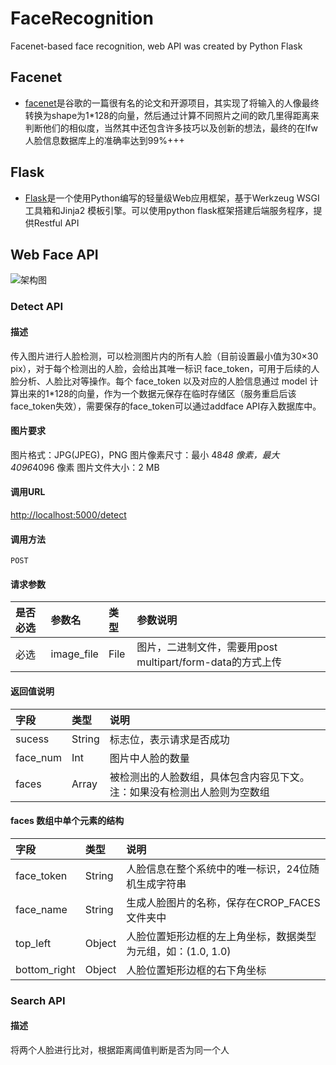 # FaceRecognition
Facenet-based face recognition, web API was created by Python Flask

## Facenet
+ [facenet](https://github.com/davidsandberg/facenet)是谷歌的一篇很有名的论文和开源项目，其实现了将输入的人像最终转换为shape为1*128的向量，然后通过计算不同照片之间的欧几里得距离来判断他们的相似度，当然其中还包含许多技巧以及创新的想法，最终的在lfw人脸信息数据库上的准确率达到99%+++

## Flask
+ [Flask](http://flask.pocoo.org/docs/1.0/)是一个使用Python编写的轻量级Web应用框架，基于Werkzeug WSGI工具箱和Jinja2 模板引擎。可以使用python flask框架搭建后端服务程序，提供Restful API

## Web Face API

![架构图](https://yespace.xyz/images/tensorflow_server.jpg)

### Detect API

#### 描述
传入图片进行人脸检测，可以检测图片内的所有人脸（目前设置最小值为30×30 pix），对于每个检测出的人脸，会给出其唯一标识 face_token，可用于后续的人脸分析、人脸比对等操作。每个 face_token 以及对应的人脸信息通过 model 计算出来的1*128的向量，作为一个数据元保存在临时存储区（服务重启后该face_token失效），需要保存的face_token可以通过addface API存入数据库中。

#### 图片要求
图片格式：JPG(JPEG)，PNG
图片像素尺寸：最小 48*48 像素，最大 4096*4096 像素
图片文件大小：2 MB

#### 调用URL
[http://localhost:5000/detect](http://localhost:5000/detect)

#### 调用方法
`POST`

#### 请求参数
是否必选|参数名|类型|参数说明
:---|:---|:---|:---
必选|image_file|File|图片，二进制文件，需要用post multipart/form-data的方式上传

#### 返回值说明
字段|类型|说明
:---|:---|:---
sucess|String|标志位，表示请求是否成功
face_num|Int|图片中人脸的数量
faces|Array|被检测出的人脸数组，具体包含内容见下文。注：如果没有检测出人脸则为空数组

#### faces 数组中单个元素的结构
字段|类型|说明
:---|:---|:---
face_token|String|人脸信息在整个系统中的唯一标识，24位随机生成字符串
face_name|String|生成人脸图片的名称，保存在CROP_FACES文件夹中
top_left|Object|人脸位置矩形边框的左上角坐标，数据类型为元组，如：(1.0, 1.0)
bottom_right|Object|人脸位置矩形边框的右下角坐标

### Search API

#### 描述
将两个人脸进行比对，根据距离阈值判断是否为同一个人


